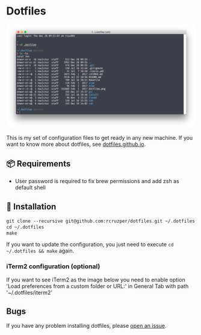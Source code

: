 # Dotfiles


![](https://raw.githubusercontent.com/rcruzper/dotfiles/master/dotfiles.png)

This is my set of configuration files to get ready in any new machine. If you want to know more about dotfiles, see [dotfiles.github.io](https://dotfiles.github.io/).

## 📦 Requirements

- User password is required to fix brew permissions and add zsh as default shell

## 🚀 Installation

```shell
git clone --recursive git@github.com:rcruzper/dotfiles.git ~/.dotfiles
cd ~/.dotfiles
make
```

If you want to update the configuration, you just need to execute `cd ~/.dotfiles && make` again.

### iTerm2 configuration (optional)

If you want to see iTerm2 as the image below you need to enable option 'Load preferences from a custom folder or URL:' in General Tab with path '~/.dotfiles/iterm2'

## Bugs

If you have any problem installing dotfiles, please [open an issue](https://github.com/rcruzper/dotfiles/issues).
